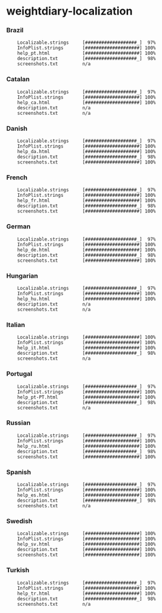 # weightdiary-localization

### Brazil
		Localizable.strings		[###################_]  97%
		InfoPlist.strings		[####################] 100%
		help_pt.html			[####################] 100%
		description.txt			[###################_]  98%
		screenshots.txt			n/a

### Catalan
		Localizable.strings		[###################_]  97%
		InfoPlist.strings		[####################] 100%
		help_ca.html			[####################] 100%
		description.txt			n/a
		screenshots.txt			n/a

### Danish
		Localizable.strings		[###################_]  97%
		InfoPlist.strings		[####################] 100%
		help_da.html			[####################] 100%
		description.txt			[###################_]  98%
		screenshots.txt			[####################] 100%

### French
		Localizable.strings		[###################_]  97%
		InfoPlist.strings		[####################] 100%
		help_fr.html			[####################] 100%
		description.txt			[###################_]  98%
		screenshots.txt			[####################] 100%

### German
		Localizable.strings		[###################_]  97%
		InfoPlist.strings		[####################] 100%
		help_de.html			[####################] 100%
		description.txt			[###################_]  98%
		screenshots.txt			[####################] 100%

### Hungarian
		Localizable.strings		[###################_]  97%
		InfoPlist.strings		[####################] 100%
		help_hu.html			[####################] 100%
		description.txt			n/a
		screenshots.txt			n/a

### Italian
		Localizable.strings		[####################] 100%
		InfoPlist.strings		[####################] 100%
		help_it.html			[####################] 100%
		description.txt			[###################_]  98%
		screenshots.txt			n/a

### Portugal
		Localizable.strings		[###################_]  97%
		InfoPlist.strings		[####################] 100%
		help_pt-PT.html			[####################] 100%
		description.txt			[###################_]  98%
		screenshots.txt			n/a

### Russian
		Localizable.strings		[###################_]  97%
		InfoPlist.strings		[####################] 100%
		help_ru.html			[####################] 100%
		description.txt			[###################_]  98%
		screenshots.txt			[####################] 100%

### Spanish
		Localizable.strings		[###################_]  97%
		InfoPlist.strings		[####################] 100%
		help_es.html			[####################] 100%
		description.txt			[###################_]  98%
		screenshots.txt			n/a

### Swedish
		Localizable.strings		[####################] 100%
		InfoPlist.strings		[####################] 100%
		help_sv.html			[####################] 100%
		description.txt			[####################] 100%
		screenshots.txt			[####################] 100%

### Turkish
		Localizable.strings		[###################_]  97%
		InfoPlist.strings		[####################] 100%
		help_tr.html			[####################] 100%
		description.txt			[###################_]  98%
		screenshots.txt			n/a
